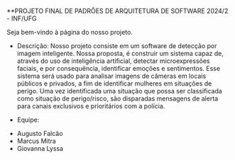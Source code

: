 **PROJETO FINAL DE PADRÕES DE ARQUITETURA DE SOFTWARE 2024/2 - INF/UFG

Seja bem-vindo à página do nosso projeto.

* Descrição: Nosso projeto consiste em um software de detecção por imagem inteligente. Nossa proposta,
é construir um sistema capaz de, através do uso de inteligência artificial, detectar microexpressões faciais, e por 
consequência, identificar emoções e sentimentos. Esse sistema será usado para analisar imagens de câmeras em locais públicos 
e privados, a fim de identificar mulheres em situações de perigo. Uma vez identificada uma situação que possa ser classificada
como situação de perigo/risco, são disparadas mensagens de alerta para canais exclusivos e prioritários com a polícia.

* Equipe: 
- Augusto Falcão
- Marcus Mitra
- Giovanna Lyssa
